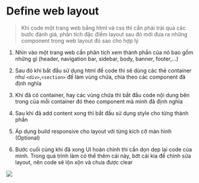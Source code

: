 # Define web layout

> Khi code một trang web bằng html và css thì cần phải trải qua các bước đánh giá, phân tích đặc điểm layout sau đó mới đưa ra những component trong web layout đó sao cho hợp lý

1. Nhìn vào một trang web cần phân tích xem thành phần của nó bao gồm những gì (header, navigation bar, sidebar, body, banner, footer,…)

2. Sau đó khi bắt đầu sử dụng html để code thì sẽ dùng các thẻ container như `<div>`,`<section>` để làm vùng chứa, chia theo các component đã định nghĩa

3. Khi đã có container, hay các vùng chứa thì bắt đầu code nội dung bên trong của mỗi container đó theo component mà mình đã định nghĩa

4. Sau khi đã add content xong thì bắt đầu sử dụng style cho từng thành phần

5. Áp dụng build responsive cho layout với từng kích cỡ màn hình (Optional)

6. Bước cuối cùng khi đã xong UI hoàn chỉnh thì cần dọn dẹp lại code của mình. Trong quá trình làm có thể thêm cái này, bớt cái kia để chỉnh sửa layout, nên code sẽ lộn xộn và chưa được clear

![](./images/design-web-layout.avif)
